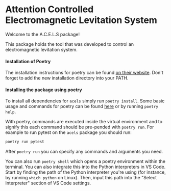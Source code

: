 # Attention Controlled Electromagnetic Levitation System


Welcome to the A.C.E.L.S package!

This package holds the tool that was developed to control an electromagnetic levitation system.


#### Installation of Poetry
The installation instructions for poetry can be found [on their website](https://python-poetry.org/docs/).  Don't forget to add the new installation directory into your PATH.

#### Installing the package using poetry

To install all dependencies for `acels` simply run `poetry install`. Some basic usage and commands for poetry can be found [here](https://python-poetry.org/docs/cli/) or by running `poetry help`.

With poetry, commands are executed inside the virtual environment and to signify this each command should be pre-pended with `poetry run`. For example to run pytest on the `acels` package you should run:
```sh
poetry run pytest
```
After `poetry run` you can specify any commands and arguments you need.

You can also run `poetry shell` which opens a poetry environment within the terminal. You can also integrate this into the Python interpreters in VS Code. Start by finding the path of the Python interpreter you're using (for instance, by running `which python` on Linux). Then, input this path into the "Select Interpreter" section of VS Code settings.